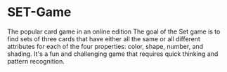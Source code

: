 # SET-Game
The popular card game in an online edition
The goal of the Set game is to find sets of three cards that have either all the same or all different attributes for each of the four properties: color, shape, number, and shading. It's a fun and challenging game that requires quick thinking and pattern recognition.
